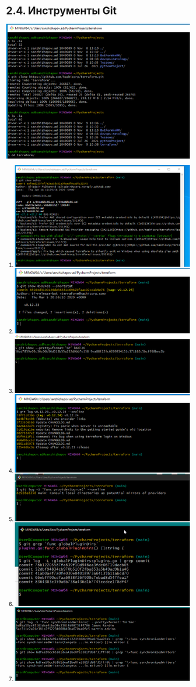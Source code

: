 # 2.4. Инструменты Git

![](img/2.4.clone.PNG)

1. ![](img/2.4.1.PNG)
2. ![](img/2.4.2.PNG)
3. ![](img/2.4.3.PNG)
4. ![](img/2.4.4.PNG)
5. ![](img/2.4.5.PNG)
6. ![](img/2.4.6.png)
7. ![](img/2.4.7.PNG)
